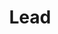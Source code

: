 ---
title: "Lead"
name: "abc def"
linkedin: "#"
image: "images/members/default.jpg"
draft: false
weight: 3
---